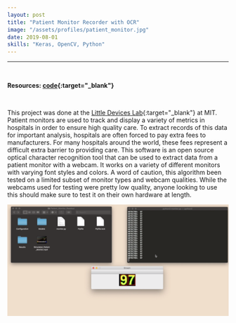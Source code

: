 ```yaml
---
layout: post
title: "Patient Monitor Recorder with OCR"
image: "/assets/profiles/patient_monitor.jpg"
date: 2019-08-01
skills: "Keras, OpenCV, Python"
---
```


___

<p>&nbsp;</p>

**Resources: [code](https://github.com/echen9898/Patient-Monitor-Reader){:target="_blank"}**

<p>&nbsp;</p>

This project was done at the [Little Devices Lab](http://littledevices.mit.edu/){:target="_blank"} at MIT. Patient monitors are used to track and display a variety of metrics in hospitals in order to ensure high quality care. To extract records of this data for important analysis, hospitals are often forced to pay extra fees to manufacturers. For many hospitals around the world, these fees represent a difficult extra barrier to providing care. This software is an open source optical character recognition tool that can be used to extract data from a patient monitor with a webcam. It works on a variety of different monitors with varying font styles and colors. A word of caution, this algorithm been tested on a limited subset of monitor types and webcam qualities. While the webcams used for testing were pretty low quality, anyone looking to use this should make sure to test it on their own hardware at length. 

<img src="/assets/2019-08-01/screenshot.png" alt="Recorder screenshot" class="center blog_post_body">
